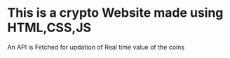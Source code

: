 # This is a crypto Website made using HTML,CSS,JS

An API is Fetched for updation of Real time value of the coins